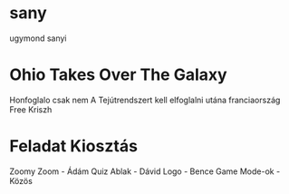 # sany
ugymond sanyi

# Ohio Takes Over The Galaxy
Honfoglalo csak nem
A Tejútrendszert kell elfoglalni
utána franciaország
Free Kriszh

# Feladat Kiosztás
Zoomy Zoom - Ádám
Quiz Ablak - Dávid
Logo - Bence
Game Mode-ok - Közös
